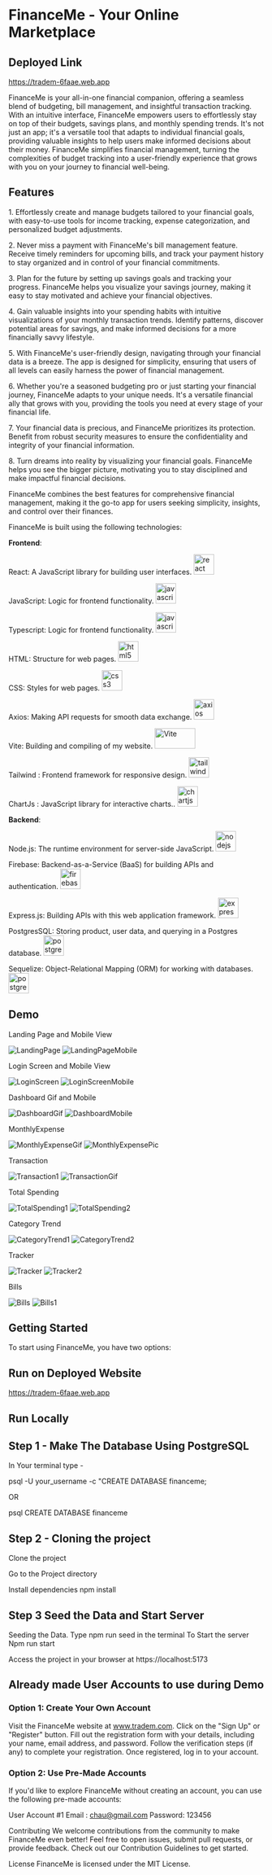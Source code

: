 # FinanceMe - Your Online Marketplace

## Deployed Link

https://tradem-6faae.web.app

FinanceMe is your all-in-one financial companion, offering a seamless blend of budgeting, bill management, and insightful transaction tracking. With an intuitive interface, FinanceMe empowers users to effortlessly stay on top of their budgets, savings plans, and monthly spending trends. It's not just an app; it's a versatile tool that adapts to individual financial goals, providing valuable insights to help users make informed decisions about their money. FinanceMe simplifies financial management, turning the complexities of budget tracking into a user-friendly experience that grows with you on your journey to financial well-being.

## Features

<p>1.  Effortlessly create and manage budgets tailored to your financial goals, with easy-to-use tools for income tracking, expense categorization, and personalized budget adjustments.</p>
<p>2.  Never miss a payment with FinanceMe's bill management feature. Receive timely reminders for upcoming bills, and track your payment history to stay organized and in control of your financial commitments.</p>
<p>3.  Plan for the future by setting up savings goals and tracking your progress. FinanceMe helps you visualize your savings journey, making it easy to stay motivated and achieve your financial objectives.</p>
<p>4.  Gain valuable insights into your spending habits with intuitive visualizations of your monthly transaction trends. Identify patterns, discover potential areas for savings, and make informed decisions for a more financially savvy lifestyle.</p>
<p>5.  With FinanceMe's user-friendly design, navigating through your financial data is a breeze. The app is designed for simplicity, ensuring that users of all levels can easily harness the power of financial management.</p>
<p>6. Whether you're a seasoned budgeting pro or just starting your financial journey, FinanceMe adapts to your unique needs. It's a versatile financial ally that grows with you, providing the tools you need at every stage of your financial life.</p>
<p>7. Your financial data is precious, and FinanceMe prioritizes its protection. Benefit from robust security measures to ensure the confidentiality and integrity of your financial information.</p>
<p>8. Turn dreams into reality by visualizing your financial goals. FinanceMe helps you see the bigger picture, motivating you to stay disciplined and make impactful financial decisions.</p>
<p>FinanceMe combines the best features for comprehensive financial management, making it the go-to app for users seeking simplicity, insights, and control over their finances.</p>

FinanceMe is built using the following technologies:

**Frontend**:

  <p> React: A JavaScript library for building user interfaces. 
     <a href="https://reactjs.org/"> 
        <img src="https://github.com/devicons/devicon/blob/master/icons/react/react-original.svg" alt="react" width="40" height="40"/> 
      </a>
  </p>
  <p> JavaScript: Logic for frontend functionality.
      <a href="https://developer.mozilla.org/en-US/docs/Web/JavaScript"> 
      <img src="https://user-images.githubusercontent.com/48143100/163075516-9b38424a-eec9-411f-8718-6facb953d642.png" alt="javascript" width="40" height="40"/> 
      </a>
  </p>
  <p> Typescript: Logic for frontend functionality.
      <a href="https://www.typescriptlang.org/"> 
      <img src="https://github.com/devicons/devicon/blob/master/icons/typescript/typescript-plain.svg" alt="javascript" width="40" height="40"/> 
      </a>
  </p>
  <p> HTML: Structure for web pages.
     <a href="https://www.w3.org/html/">
        <img src="https://github.com/devicons/devicon/blob/master/icons/html5/html5-original.svg" alt="html5" width="40" height="40"/> 
      </a> 
  </p>
  <p> CSS: Styles for web pages.
     <a href="https://www.w3schools.com/css/"> 
        <img src="https://github.com/devicons/devicon/blob/master/icons/css3/css3-original.svg" alt="css3" width="40" height="40"/> 
        </a> 
  </p>
   <p> Axios: Making API requests for smooth data exchange. 
        <a href ="https://axios-http.com">
            <img src="https://raw.githubusercontent.com/brianhngo/ChipCorner/main/public/images/axios.png" alt="axios" width="40" height="40"/>
        </a>
    </p>
   <p> Vite: Building and compiling of my website.
  <a href="https://github.com/brianhngo/ResumePortfolio/blob/main/public/vite.svg">
    <img width="80" height="40" src="https://github.com/brianhngo/ResumePortfolio/blob/main/public/vite.svg" alt="Vite" />
  </a>
</p>
 <p> Tailwind : Frontend framework for responsive design.
    <a href="https://getbootstrap.com/"> 
        <img src="https://github.com/devicons/devicon/blob/master/icons/tailwindcss/tailwindcss-plain.svg" alt="tailwind" width="40" height="40"/> 
      </a>
  </p>
  <p> ChartJs : JavaScript library for interactive charts..
    <a href="https://www.chartjs.org/"> 
        <img src="https://github.com/brianhngo/FinanceMe/blob/main/public/images/chartjs-logo.svg" alt="chartjs" width="40" height="40"/> 
      </a>
  </p>

**Backend**:

  <p> Node.js: The runtime environment for server-side JavaScript. 
        <a href="https://nodejs.org"> 
        <img src="https://github.com/devicons/devicon/blob/master/icons/nodejs/nodejs-original.svg" alt="nodejs" width="40" height="40"/> 
        </a> 
    </p>
  <p>Firebase: Backend-as-a-Service (BaaS) for building APIs and authentication.
      <a href = "https://firebase.google.com/">
        <img src = "https://github.com/devicons/devicon/blob/master/icons/firebase/firebase-plain.svg" alt = 'firebase' width='40' height = '40'/>
      </a>
  </p>
   <p> Express.js: Building APIs with this web application framework.
        <a href="https://expressjs.com/">
        <img src="https://github.com/CatherineJOnia/DinGo/blob/main/public/images/express.png" alt="express" width="40" height="40"/>
        </a>
    </p>
     <p> PostgresSQL: Storing product,  user data, and querying in a Postgres database. 
        <a href="https://www.postgresql.org">
        <img src="https://raw.githubusercontent.com/devicons/devicon/master/icons/postgresql/postgresql-original-wordmark.svg" alt="postgresql" width="40" height="40"/>
        </a>
    </p>
    <p> Sequelize: Object-Relational Mapping (ORM) for working with databases.
        <a href="https://www.sequelize.org">
        <img src="https://user-images.githubusercontent.com/48143100/163075611-a24477b9-2c48-462b-9dd5-64ef73f356e3.png" alt="postgresql" width="40" height="40"/>
        </a>
    </p>

## Demo

<p> Landing Page and Mobile View </p>

![LandingPage](https://github.com/brianhngo/FinanceMe/blob/main/FinanceMeGifs/LandingPage.gif)
![LandingPageMobile](https://github.com/brianhngo/FinanceMe/blob/main/FinanceMeGifs/LandingPage%20Mobile.gif)

<p>  Login Screen and Mobile View </p>

![LoginScreen](https://github.com/brianhngo/FinanceMe/blob/main/FinanceMeGifs/Login%20Screen.gif)
![LoginScreenMobile](https://github.com/brianhngo/FinanceMe/blob/main/FinanceMeGifs/Mobile%20Login%20Screen.png)

<p> Dashboard Gif and Mobile </p>

![DashboardGif](https://github.com/brianhngo/FinanceMe/blob/main/FinanceMeGifs/Dashboard.gif)
![DashboardMobile](https://github.com/brianhngo/FinanceMe/blob/main/FinanceMeGifs/DashboardMobile.gif)

<p> MonthlyExpense </p>

![MonthlyExpenseGif](https://github.com/brianhngo/FinanceMe/blob/main/FinanceMeGifs/MonthlyExpenses.gif)
![MonthlyExpensePic](https://github.com/brianhngo/FinanceMe/blob/main/FinanceMeGifs/MonthlyBreakdown.png)

<p> Transaction </p>

![Transaction1](https://github.com/brianhngo/FinanceMe/blob/main/FinanceMeGifs/Transactions.png)
![TransactionGif](https://github.com/brianhngo/FinanceMe/blob/main/FinanceMeGifs/Transactions.gif)

<p> Total Spending </p>

![TotalSpending1](https://github.com/brianhngo/FinanceMe/blob/main/FinanceMeGifs/TotalSpending.gif)
![TotalSpending2](https://github.com/brianhngo/FinanceMe/blob/main/FinanceMeGifs/TotalSpending.png)

<p> Category Trend </p>

![CategoryTrend1](https://github.com/brianhngo/FinanceMe/blob/main/FinanceMeGifs/CategoryTrends.gif)
![CategoryTrend2](https://github.com/brianhngo/FinanceMe/blob/main/FinanceMeGifs/CategoryTrend.png)

<p> Tracker </p>

![Tracker](https://github.com/brianhngo/FinanceMe/blob/main/FinanceMeGifs/Tracker.gif)
![Tracker2](https://github.com/brianhngo/FinanceMe/blob/main/FinanceMeGifs/Tracker.png)

<p> Bills </p>

![Bills](https://github.com/brianhngo/FinanceMe/blob/main/FinanceMeGifs/Bills.png)
![Bills1](https://github.com/brianhngo/FinanceMe/blob/main/FinanceMeGifs/Bills.gif)

## Getting Started

To start using FinanceMe, you have two options:

## Run on Deployed Website

https://tradem-6faae.web.app

## Run Locally

## Step 1 - Make The Database Using PostgreSQL

In Your terminal type -

psql -U your_username -c "CREATE DATABASE financeme;

OR

psql
CREATE DATABASE financeme

## Step 2 - Cloning the project

Clone the project

Go to the Project directory

Install dependencies
npm install

## Step 3 Seed the Data and Start Server

Seeding the Data. Type npm run seed in the terminal
To Start the server Npm run start

Access the project in your browser at https://localhost:5173

## Already made User Accounts to use during Demo

### Option 1: Create Your Own Account

Visit the FinanceMe website at www.tradem.com.
Click on the "Sign Up" or "Register" button.
Fill out the registration form with your details, including your name, email address, and password.
Follow the verification steps (if any) to complete your registration.
Once registered, log in to your account.

### Option 2: Use Pre-Made Accounts

If you'd like to explore FinanceMe without creating an account, you can use the following pre-made accounts:

User Account #1
Email : chau@gmail.com
Password: 123456

Contributing
We welcome contributions from the community to make FinanceMe even better! Feel free to open issues, submit pull requests, or provide feedback. Check out our Contribution Guidelines to get started.

License
FinanceMe is licensed under the MIT License.
